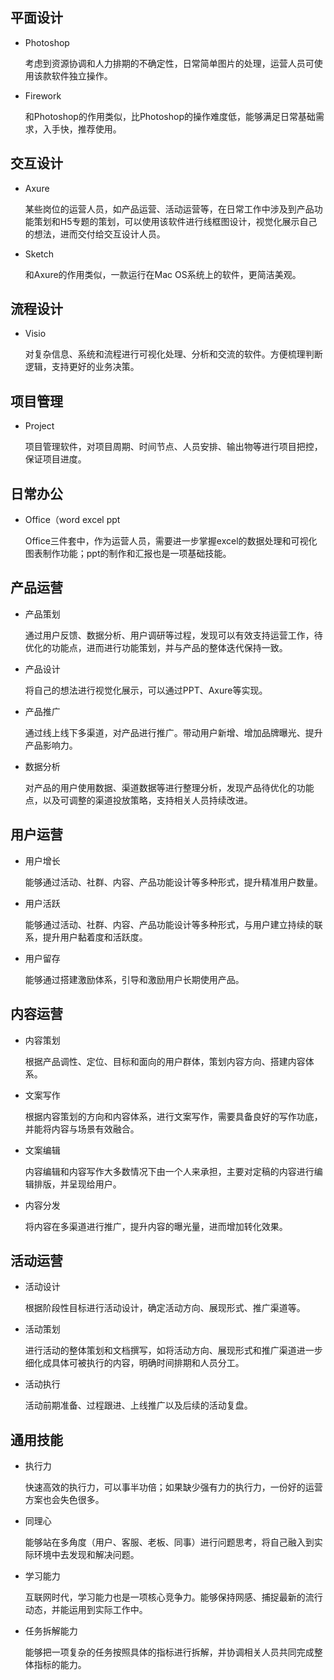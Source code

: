 <!-- 软件技能 -->
## 平面设计
- Photoshop

  考虑到资源协调和人力排期的不确定性，日常简单图片的处理，运营人员可使用该款软件独立操作。

- Firework

  和Photoshop的作用类似，比Photoshop的操作难度低，能够满足日常基础需求，入手快，推荐使用。

## 交互设计
- Axure

  某些岗位的运营人员，如产品运营、活动运营等，在日常工作中涉及到产品功能策划和H5专题的策划，可以使用该软件进行线框图设计，视觉化展示自己的想法，进而交付给交互设计人员。

- Sketch

  和Axure的作用类似，一款运行在Mac OS系统上的软件，更简洁美观。

## 流程设计
- Visio

  对复杂信息、系统和流程进行可视化处理、分析和交流的软件。方便梳理判断逻辑，支持更好的业务决策。


## 项目管理
- Project

  项目管理软件，对项目周期、时间节点、人员安排、输出物等进行项目把控，保证项目进度。

## 日常办公
- Office（word excel ppt

  Office三件套中，作为运营人员，需要进一步掌握excel的数据处理和可视化图表制作功能；ppt的制作和汇报也是一项基础技能。


<!-- 专业技能 -->

## 产品运营
- 产品策划

  通过用户反馈、数据分析、用户调研等过程，发现可以有效支持运营工作，待优化的功能点，进而进行功能策划，并与产品的整体迭代保持一致。

- 产品设计

  将自己的想法进行视觉化展示，可以通过PPT、Axure等实现。

- 产品推广

  通过线上线下多渠道，对产品进行推广。带动用户新增、增加品牌曝光、提升产品影响力。

- 数据分析

  对产品的用户使用数据、渠道数据等进行整理分析，发现产品待优化的功能点，以及可调整的渠道投放策略，支持相关人员持续改进。

## 用户运营
- 用户增长

  能够通过活动、社群、内容、产品功能设计等多种形式，提升精准用户数量。

- 用户活跃

  能够通过活动、社群、内容、产品功能设计等多种形式，与用户建立持续的联系，提升用户黏着度和活跃度。

- 用户留存

  能够通过搭建激励体系，引导和激励用户长期使用产品。

## 内容运营
- 内容策划

  根据产品调性、定位、目标和面向的用户群体，策划内容方向、搭建内容体系。

- 文案写作

  根据内容策划的方向和内容体系，进行文案写作，需要具备良好的写作功底，并能将内容与场景有效融合。

- 文案编辑

  内容编辑和内容写作大多数情况下由一个人来承担，主要对定稿的内容进行编辑排版，并呈现给用户。

- 内容分发

  将内容在多渠道进行推广，提升内容的曝光量，进而增加转化效果。


## 活动运营
- 活动设计

  根据阶段性目标进行活动设计，确定活动方向、展现形式、推广渠道等。

- 活动策划

  进行活动的整体策划和文档撰写，如将活动方向、展现形式和推广渠道进一步细化成具体可被执行的内容，明确时间排期和人员分工。

- 活动执行

  活动前期准备、过程跟进、上线推广以及后续的活动复盘。


## 通用技能
- 执行力

  快速高效的执行力，可以事半功倍；如果缺少强有力的执行力，一份好的运营方案也会失色很多。

- 同理心

  能够站在多角度（用户、客服、老板、同事）进行问题思考，将自己融入到实际环境中去发现和解决问题。

- 学习能力

  互联网时代，学习能力也是一项核心竞争力。能够保持网感、捕捉最新的流行动态，并能运用到实际工作中。

- 任务拆解能力

  能够把一项复杂的任务按照具体的指标进行拆解，并协调相关人员共同完成整体指标的能力。
